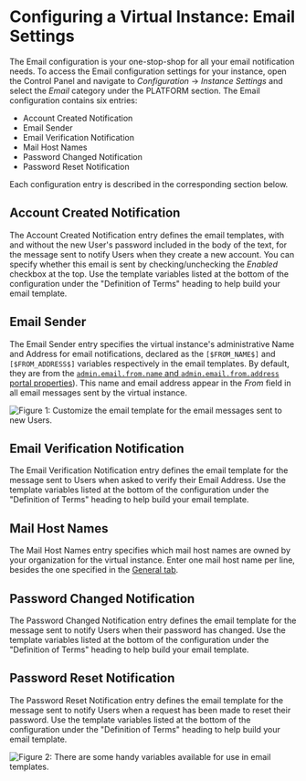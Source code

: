 # Configuring a Virtual Instance: Email Settings

The Email configuration is your one-stop-shop for all your email notification needs. To access the Email configuration settings for your instance, open the Control Panel and navigate to *Configuration* &rarr; *Instance Settings* and select the *Email* category under the PLATFORM section. The Email configuration contains six entries:

- Account Created Notification
- Email Sender
- Email Verification Notification
- Mail Host Names
- Password Changed Notification
- Password Reset Notification

Each configuration entry is described in the corresponding section below.

## Account Created Notification

The Account Created Notification entry defines the email templates, with and without the new User's password included in the body of the text, for the message sent to notify Users when they create a new account. You can specify whether this email is sent by checking/unchecking the *Enabled* checkbox at the top. Use the template variables listed at the bottom of the configuration under the "Definition of Terms" heading to help build your email template. 

## Email Sender

The Email Sender entry specifies the virtual instance's administrative Name and Address for email notifications, declared as the `[$FROM_NAME$]` and `[$FROM_ADDRESS$]` variables respectively in the email templates. By default, they are from the [`admin.email.from.name` and `admin.email.from.address`](@platform-ref@/7.2-latest/propertiesdoc/portal.properties.html#Admin%20Portlet) [portal properties](/docs/7-2/deploy/-/knowledge_base/d/portal-properties)).  This name and email address appear in the *From* field in all email messages sent by the virtual instance. 

![Figure 1: Customize the email template for the email messages sent to new Users.](../../../../images/instance-settings-account-created.png)

## Email Verification Notification

The Email Verification Notification entry defines the email template for the message sent to Users when asked to verify their Email Address. Use the template variables listed at the bottom of the configuration under the "Definition of Terms" heading to help build your email template. 

## Mail Host Names

The Mail Host Names entry specifies which mail host names are owned by your organization for the virtual instance. Enter one mail host name per line, besides the one specified in the [General tab](). 

## Password Changed Notification

The Password Changed Notification entry defines the email template for the message sent to notify Users when their password has changed. Use the template variables listed at the bottom of the configuration under the "Definition of Terms" heading to help build your email template. 

## Password Reset Notification

The Password Reset Notification entry defines the email template for the message sent to notify Users when a request has been made to reset their password. Use the template variables listed at the bottom of the configuration under the "Definition of Terms" heading to help build your email template. 

![Figure 2: There are some handy variables available for use in email templates.](../../../../images/instance-settings-definition-of-terms.png)
